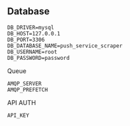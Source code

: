 ## Database

 ```
DB_DRIVER=mysql
DB_HOST=127.0.0.1
DB_PORT=3306
DB_DATABASE_NAME=push_service_scraper
DB_USERNAME=root
DB_PASSWORD=password 
```

Queue
```
AMQP_SERVER
AMQP_PREFETCH
```

API AUTH
```
API_KEY
```